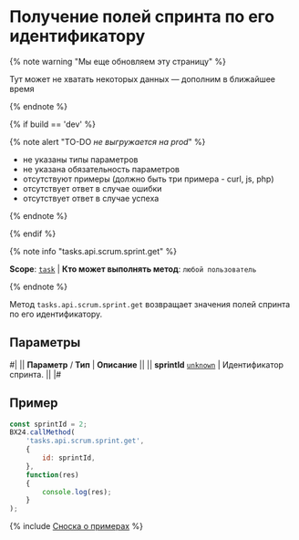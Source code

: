 # Получение полей спринта по его идентификатору

{% note warning "Мы еще обновляем эту страницу" %}

Тут может не хватать некоторых данных — дополним в ближайшее время

{% endnote %}

{% if build == 'dev' %}

{% note alert "TO-DO _не выгружается на prod_" %}

- не указаны типы параметров
- не указана обязательность параметров
- отсутствуют примеры (должно быть три примера - curl, js, php)
- отсутствует ответ в случае ошибки
- отсутствует ответ в случае успеха
 
{% endnote %}

{% endif %}

{% note info "tasks.api.scrum.sprint.get" %}

**Scope**: [`task`](../../../scopes/permissions.md) | **Кто может выполнять метод**: `любой пользователь`

{% endnote %}

Метод `tasks.api.scrum.sprint.get` возвращает значения полей спринта по его идентификатору.

## Параметры

#|
|| **Параметр** / **Тип** | **Описание** ||
|| **sprintId**
[`unknown`](../../../data-types.md) | Идентификатор спринта. ||
|#

## Пример

```js
const sprintId = 2;
BX24.callMethod(
    'tasks.api.scrum.sprint.get',
    {
        id: sprintId,
    },
    function(res)
    {
        console.log(res);
    }
);
```

{% include [Сноска о примерах](../../../../_includes/examples.md) %}